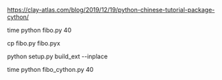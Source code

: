 https://clay-atlas.com/blog/2019/12/19/python-chinese-tutorial-package-cython/

time python fibo.py 40

cp fibo.py fibo.pyx

python setup.py build_ext --inplace

time python fibo_cython.py 40
